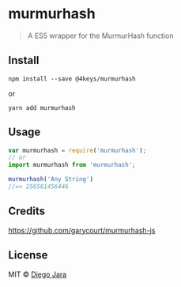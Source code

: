 # murmurhash

> A ES5 wrapper for the MurmurHash function

## Install ##

    npm install --save @4keys/murmurhash

or

    yarn add murmurhash


## Usage ##

```js
var murmurhash = require('murmurhash');
// or
import murmurhash from 'murmurhash';

murmurhash('Any String')
//=> 256561456446
```

## Credits ##
<https://github.com/garycourt/murmurhash-js>

## License ##

MIT © [Diego Jara](saintplay96@gmail.com)
